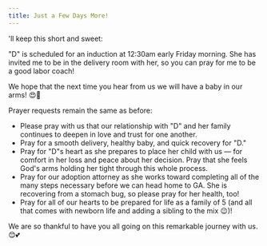 ```yaml
---
title: Just a Few Days More!
---
```


'll keep this short and sweet:

"D" is scheduled for an induction at 12:30am early Friday morning. She has invited me to be in the delivery room with her, so you can pray for me to be a good labor coach!

We hope that the next time you hear from us we will have a baby in our arms! 😍🙏

Prayer requests remain the same as before:

- Please pray with us that our relationship with "D" and her family continues to deepen in love and trust for one another.
- Pray for a smooth delivery, healthy baby, and quick recovery for "D."
- Pray for "D"s heart as she prepares to place her child with us — for comfort in her loss and peace about her decision. Pray that she feels God's arms holding her tight through this whole process.
- Pray for our adoption attorney as she works toward completing all of the many steps necessary before we can head home to GA. She is recovering from a stomach bug, so please pray for her health, too!
- Pray for all of our hearts to be prepared for life as a family of 5 (and all that comes with newborn life and adding a sibling to the mix 😉)!

We are so thankful to have you all going on this remarkable journey with us. 😊💕
